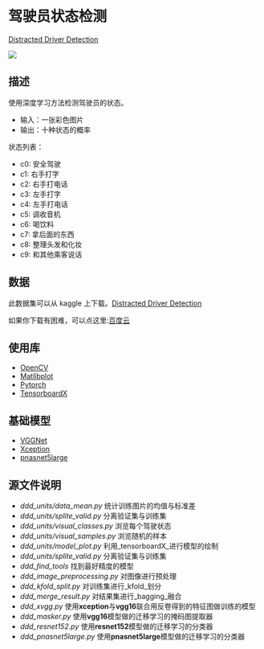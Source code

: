 # 驾驶员状态检测

[Distracted Driver Detection](https://www.kaggle.com/c/state-farm-distracted-driver-detection)

![](driver.gif)

## 描述

使用深度学习方法检测驾驶员的状态。

* 输入：一张彩色图片
* 输出：十种状态的概率

状态列表：

* c0: 安全驾驶
* c1: 右手打字
* c2: 右手打电话
* c3: 左手打字
* c4: 左手打电话
* c5: 调收音机
* c6: 喝饮料
* c7: 拿后面的东西
* c8: 整理头发和化妆
* c9: 和其他乘客说话

## 数据

此数据集可以从 kaggle 上下载。[Distracted Driver Detection](https://www.kaggle.com/c/state-farm-distracted-driver-detection)

如果你下载有困难，可以点这里:[百度云](http://pan.baidu.com/s/1dFzd0at)

## 使用库

* [OpenCV](https://github.com/opencv/opencv)
* [Matlibplot](https://matplotlib.org/)
* [Pytorch](https://pytorch.org/)
* [TensorboardX](https://github.com/lanpa/tensorboardX)

## 基础模型

* [VGGNet](https://arxiv.org/abs/1409.1556)
* [Xception](https://arxiv.org/abs/1610.02357)
* [pnasnet5large](https://arxiv.org/pdf/1712.00559.pdf)

## 源文件说明

* _ddd\_units/data\_mean.py_ 统计训练图片的均值与标准差
* _ddd\_units/splite\_valid.py_ 分离验证集与训练集
* _ddd\_units/visual\_classes.py_ 浏览每个驾驶状态
* _ddd\_units/visual\_samples.py_ 浏览随机的样本
* _ddd\_units/model\_plot.py_ 利用_tensorboardX_进行模型的绘制
* _ddd\_units/splite\_valid.py_ 分离验证集与训练集
* _ddd\_find\_tools_ 找到最好精度的模型
* _ddd\_image\_preprocessing.py_ 对图像进行预处理
* _ddd\_kfold\_split.py_ 对训练集进行_kfold_划分
* _ddd\_merge\_result.py_ 对结果集进行_bagging_融合
* _ddd\_xvgg.py_ 使用**xception**与**vgg16**联合用反卷得到的特征图做训练的模型
* _ddd\_masker.py_ 使用**vgg16**模型做的迁移学习的掩码图提取器
* _ddd\_resnet152.py_ 使用**resnet152**模型做的迁移学习的分类器
* _ddd\_pnasnet5large.py_ 使用**pnasnet5large**模型做的迁移学习的分类器


